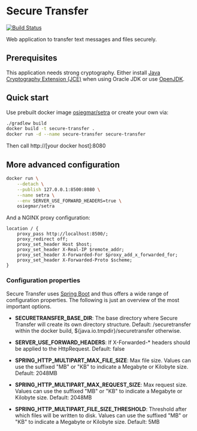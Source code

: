 # Secure Transfer

[![Build Status](https://api.travis-ci.org/osiegmar/setra.svg)](https://travis-ci.org/osiegmar/setra)

Web application to transfer text messages and files securely.


## Prerequisites

This application needs strong cryptography. Either install
[Java Cryptography Extension (JCE)](http://www.oracle.com/technetwork/java/javase/downloads/jce8-download-2133166.html)
when using Oracle JDK or use [OpenJDK](http://openjdk.java.net).


## Quick start

Use prebuilt docker image [osiegmar/setra](https://hub.docker.com/r/osiegmar/setra/) or create
your own via:


```sh
./gradlew build
docker build -t secure-transfer .
docker run -d --name secure-transfer secure-transfer
```

Then call http://[your docker host]:8080


## More advanced configuration

```sh
docker run \
    --detach \
    --publish 127.0.0.1:8500:8080 \
    --name setra \
    --env SERVER_USE_FORWARD_HEADERS=true \
    osiegmar/setra
```

And a NGINX proxy configuration:

```
location / {
    proxy_pass http://localhost:8500/;
    proxy_redirect off;
    proxy_set_header Host $host;
    proxy_set_header X-Real-IP $remote_addr;
    proxy_set_header X-Forwarded-For $proxy_add_x_forwarded_for;
    proxy_set_header X-Forwarded-Proto $scheme;
}
```

### Configuration properties

Secure Transfer uses [Spring Boot](https://projects.spring.io/spring-boot/) and thus offers a
wide range of configuration properties. The following is just an overview of the most important
options.


* **SECURETRANSFER_BASE_DIR**:
  The base directory where Secure Transfer will create its own directory structure.
  Default: /securetransfer within the docker build, ${java.io.tmpdir}/securetransfer otherwise.

* **SERVER_USE_FORWARD_HEADERS**:
  If X-Forwarded-* headers should be applied to the HttpRequest.
  Default: false

* **SPRING_HTTP_MULTIPART_MAX_FILE_SIZE**:
  Max file size. Values can use the suffixed "MB" or "KB" to indicate a Megabyte or Kilobyte size.
  Default: 2048MB

* **SPRING_HTTP_MULTIPART_MAX_REQUEST_SIZE**:
  Max request size. Values can use the suffixed "MB" or "KB" to indicate a Megabyte or Kilobyte
  size.
  Default: 2048MB

* **SPRING_HTTP_MULTIPART_FILE_SIZE_THRESHOLD**:
  Threshold after which files will be written to disk. Values can use the suffixed "MB" or "KB" to
  indicate a Megabyte or Kilobyte size.
  Default: 5MB
